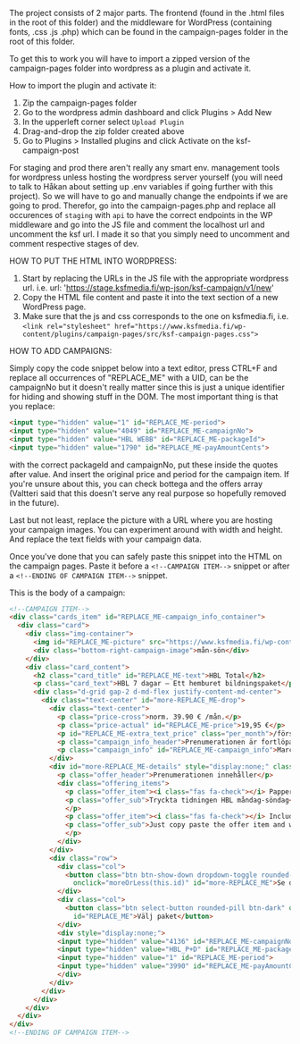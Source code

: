 The project consists of 2 major parts. The frontend (found in the .html files in the root of this folder) and the middleware for WordPress (containing fonts, .css .js .php) which can be found in the campaign-pages folder in the root of this folder.

To get this to work you will have to import a zipped version of the campaign-pages folder into wordpress as a plugin and activate it.

How to import the plugin and activate it: 
1. Zip the campaign-pages folder
2. Go to the wordpress admin dashboard and click Plugins > Add New
3. In the upperleft corner select `Upload Plugin`
4. Drag-and-drop the zip folder created above
5. Go to Plugins > Installed plugins and click Activate on the ksf-campaign-post

For staging and prod there aren't really any smart env. management tools for wordpress unless hosting the wordpress server yourself (you will need to talk to Håkan about setting up .env variables if going further with this project). So we will have to go and manually change the endpoints if we are going to prod.
Therefor, go into the campaign-pages.php and replace all occurences of `staging` with `api` to have the correct
endpoints in the WP middleware and go into the JS file and comment the localhost url and uncomment the ksf url.
I made it so that you simply need to uncomment and comment respective stages of dev.

HOW TO PUT THE HTML INTO WORDPRESS:
1. Start by replacing the URLs in the JS file with the appropriate wordpress url. i.e. url: 'https://stage.ksfmedia.fi/wp-json/ksf-campaign/v1/new'
2. Copy the HTML file content and paste it into the text section of a new WordPress page.
3. Make sure that the js and css corresponds to the one on ksfmedia.fi, i.e. `<link rel="stylesheet" href="https://www.ksfmedia.fi/wp-content/plugins/campaign-pages/src/ksf-campaign-pages.css">`

HOW TO ADD CAMPAIGNS:

Simply copy the code snippet below into a text editor, press CTRL+F and replace all occurrences of "REPLACE_ME"
with a UID, can be the campaignNo but it doesn't really matter since this is just a unique identifier for hiding and showing 
stuff in the DOM. The most important thing is that you replace: 
```html
<input type="hidden" value="1" id="REPLACE_ME-period">
<input type="hidden" value="4049" id="REPLACE_ME-campaignNo">
<input type="hidden" value="HBL WEBB" id="REPLACE_ME-packageId">
<input type="hidden" value="1790" id="REPLACE_ME-payAmountCents">
```
with the correct packageId and campaignNo, put these inside the quotes after value.
And insert the original price and period for the campaign item. If you're unsure about this, you can
check bottega and the offers array (Valtteri said that this doesn't serve any real purpose so hopefully removed in the future).

Last but not least, replace the picture with a URL where you are hosting your campaign images. You can experiment around
with width and height. And replace the text fields with your campaign data.

Once you've done that you can safely paste this snippet into the HTML on the campaign pages.
Paste it before a `<!--CAMPAIGN ITEM-->` snippet or after a `<!--ENDING OF CAMPAIGN ITEM-->` snippet.

This is the body of a campaign: 
```html
<!--CAMPAIGN ITEM-->
<div class="cards_item" id="REPLACE_ME-campaign_info_container">
  <div class="card">
    <div class="img-container">
      <img id="REPLACE_ME-picture" src="https://www.ksfmedia.fi/wp-content/uploads/2021/03/HBL-Total-kampanjer-bild.jpg" style="width:100%;">
      <div class="bottom-right-campaign-image">mån-sön</div>
    </div>
    <div class="card_content">
      <h2 class="card_title" id="REPLACE_ME-text">HBL Total</h2>
      <p class="card_text">HBL 7 dagar – Ett hemburet bildningspaket</p>
      <div class="d-grid gap-2 d-md-flex justify-content-md-center">
        <div class="text-center" id="more-REPLACE_ME-drop">
          <div class="text-center">
            <p class="price-cross">norm. 39.90 € /mån.</p>
            <p class="price-actual" id="REPLACE_ME-price">19,95 €</p>
            <p id="REPLACE_ME-extra_text_price" class="per_month">/första månadaden</p>
            <p class="campaign_info_header">Prenumerationen är fortlöpande</p>
            <p class="campaign_info" id="REPLACE_ME-campaign_info">March 31, 2021 23:59:59</p>
          </div>
          <div id="more-REPLACE_ME-details" style="display:none;" class="hidden-text">
            <p class="offer_header">Prenumerationen innehåller</p>
            <div class="offering_items">
              <p class="offer_item"><i class="fas fa-check"></i> Papperstidningen
              <p class="offer_sub">Tryckta tidningen HBL måndag-söndag</p>
              </p>
              <p class="offer_item"><i class="fas fa-check"></i> Include as many offerings as you need
              <p class="offer_sub">Just copy paste the offer item and write a header and a description</p>
              </p>
            </div>
          </div>
          <div class="row">
            <div class="col">
              <button class="btn btn-show-down dropdown-toggle rounded-pill detail-button"
                onclick="moreOrLess(this.id)" id="more-REPLACE_ME">Se detaljer</button>
            </div>
            <div class="col">
              <button class="btn select-button rounded-pill btn-dark" onClick="selectCampaign(this.id)"
                id="REPLACE_ME">Välj paket</button>
            </div>
            <div style="display:none;">
            <input type="hidden" value="4136" id="REPLACE_ME-campaignNo">
            <input type="hidden" value="HBL_P+D" id="REPLACE_ME-packageId">
            <input type="hidden" value="1" id="REPLACE_ME-period">
            <input type="hidden" value="3990" id="REPLACE_ME-payAmountCents">
            </div>
          </div>
        </div>
      </div>
    </div>
  </div>
</div>
<!--ENDING OF CAMPAIGN ITEM-->
```